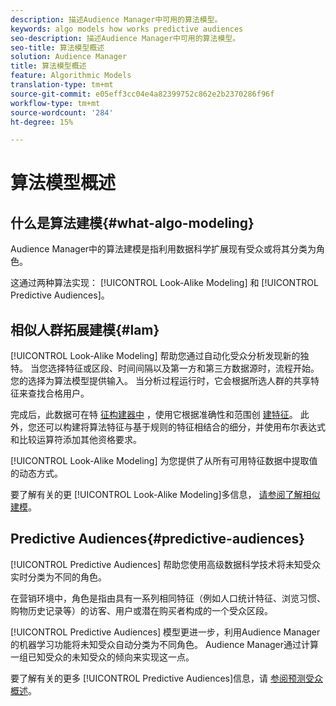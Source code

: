 ```yaml
---
description: 描述Audience Manager中可用的算法模型。
keywords: algo models how works predictive audiences
seo-description: 描述Audience Manager中可用的算法模型。
seo-title: 算法模型概述
solution: Audience Manager
title: 算法模型概述
feature: Algorithmic Models
translation-type: tm+mt
source-git-commit: e05eff3cc04e4a82399752c862e2b2370286f96f
workflow-type: tm+mt
source-wordcount: '284'
ht-degree: 15%

---
```



# 算法模型概述

## 什么是算法建模{#what-algo-modeling}

Audience Manager中的算法建模是指利用数据科学扩展现有受众或将其分类为角色。

这通过两种算法实现： [!UICONTROL Look-Alike Modeling] 和 [!UICONTROL Predictive Audiences]。

## 相似人群拓展建模{#lam}

[!UICONTROL Look-Alike Modeling] 帮助您通过自动化受众分析发现新的独特。 当您选择特征或区段、时间间隔以及第一方和第三方数据源时，流程开始。 您的选择为算法模型提供输入。 当分析过程运行时，它会根据所选人群的共享特征来查找合格用户。

完成后，此数据可在特 [征构建器中](../../features/traits/about-trait-builder.md) ，使用它根据准确性和范围创 [建特征](../../features/traits/trait-accuracy-reach.md)。 此外，您还可以构建将算法特征与基于规则的特征相结合的细分，并使用布尔表达式和比较运算符添加其他资格要求。

[!UICONTROL Look-Alike Modeling] 为您提供了从所有可用特征数据中提取值的动态方式。

要了解有关的更 [!UICONTROL Look-Alike Modeling]多信息， [请参阅了解相似建模](understanding-models.md)。

## Predictive Audiences{#predictive-audiences}

[!UICONTROL Predictive Audiences] 帮助您使用高级数据科学技术将未知受众实时分类为不同的角色。

在营销环境中，角色是指由具有一系列相同特征（例如人口统计特征、浏览习惯、购物历史记录等）的访客、用户或潜在购买者构成的一个受众区段。

[!UICONTROL Predictive Audiences] 模型更进一步，利用Audience Manager的机器学习功能将未知受众自动分类为不同角色。 Audience Manager通过计算一组已知受众的未知受众的倾向来实现这一点。

要了解有关的更多 [!UICONTROL Predictive Audiences]信息，请 [参阅预测受众概述](predictive-audiences.md)。

